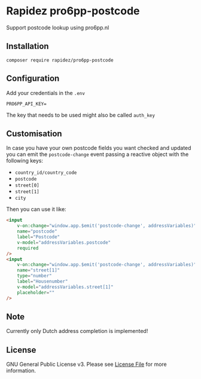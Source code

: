 # Rapidez pro6pp-postcode

Support postcode lookup using pro6pp.nl

## Installation

```
composer require rapidez/pro6pp-postcode
```

## Configuration

Add your credentials in the `.env`
```env
PRO6PP_API_KEY=
```

The key that needs to be used might also be called `auth_key`

## Customisation

In case you have your own postcode fields you want checked and updated you can emit the `postcode-change` event passing a reactive object with the following keys:

- `country_id/country_code`
- `postcode`
- `street[0]`
- `street[1]`
- `city`

Then you can use it like:

```html
<input 
    v-on:change="window.app.$emit('postcode-change', addressVariables)" 
    name="postcode" 
    label="Postcode" 
    v-model="addressVariables.postcode" 
    required
/>
<input 
    v-on:change="window.app.$emit('postcode-change', addressVariables)" 
    name="street[1]" 
    type="number" 
    label="Housenumber" 
    v-model="addressVariables.street[1]" 
    placeholder=""
/>
```

## Note

Currently only Dutch address completion is implemented!

## License

GNU General Public License v3. Please see [License File](LICENSE) for more information.

